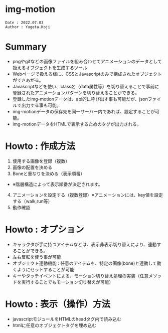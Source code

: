 img-motion
===
```
Date : 2022.07.03
Author : Yugeta.Koji
```

# Summary
- pngやgifなどの画像ファイルを組み合わせてアニメーションのデータとして扱えるオブジェクトを生成するツール
- Webページで扱える様に、CSSとJavascriptのみで構成されたオブジェクトができあがる。
- Javascriptなどを使い、class名（data属性等）を切り替えることで事前に登録されたアニメーションパターンを切り替えることができる。
- 登録したimg-motionデータは、api的に呼び出す事も可能だが、jsonファイルで出力する事も可能。
- img-motionデータの保存先を同一サーバー内であれば、設定することが可能。
- img-motionデータをHTMLで表示するためのタグが出力される。


# Howto : 作成方法
1. 使用する画像を登録（複数）
2. 画像の配置を決める
3. Boneと重なりを決める（表示順番）
  - ※階層構造によって表示順番が決定されます。
4. アニメーションを設定する（複数登録）※アニメーションには、key値を設定する（walk,run等）
5. 動作確認


# Howto : オプション
- キャラクタが手に持つアイテムなどは、表示非表示切り替えにより、連動することができる。
- 左右反転を使う事が可能
- オブジェクト連動機能 : 任意のアイテムを、特定の画像(bone)と連動して動くようにセットすることが可能
- キーやタッチイベントによる、モーション切り替え処理の実装（任意メソッドを実行することでもモーション切り替えが可能）


# Howto : 表示（操作）方法
- javascriptモジュールをHTMLのheadタグ内で読み込む
- htmlに任意のオブジェクトタグを埋め込む

# 